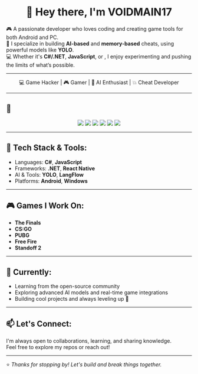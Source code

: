  <h1 align="center">👋 Hey there, I'm VOIDMAIN17</h1>

🎮 A passionate developer who loves coding and creating game tools for both Android and PC.  
🚀 I specialize in building **AI-based** and **memory-based** cheats, using powerful models like **YOLO**.  
💻 Whether it's **C#/.NET**, **JavaScript**, or , I enjoy experimenting and pushing the limits of what’s possible.

---




<p align="center">
  💻 Game Hacker | 🎮 Gamer | 🤖 AI Enthusiast | 💥 Cheat Developer
</p>

---

## 🔧 

<p align="center">
  <img src="https://img.shields.io/badge/C%23-%23239120?style=for-the-badge&logo=c-sharp&logoColor=white" />
  <img src="https://img.shields.io/badge/JavaScript-%23f7df1e?style=for-the-badge&logo=javascript&logoColor=black" />
  <img src="https://img.shields.io/badge/.NET-%235C2D91?style=for-the-badge&logo=dotnet&logoColor=white" />
  <img src="https://img.shields.io/badge/React%20Native-20232A?style=for-the-badge&logo=react&logoColor=61DAFB" />
  <img src="https://img.shields.io/badge/YOLO%20AI-000000?style=for-the-badge&logo=python&logoColor=yellow" />
  <img src="https://img.shields.io/badge/LangFlow-blueviolet?style=for-the-badge" />
</p>

---


## 🔧 Tech Stack & Tools:
- Languages: **C#**, **JavaScript**
- Frameworks: **.NET**, **React Native**
- AI & Tools: **YOLO**, **LangFlow**
- Platforms: **Android**, **Windows**

---

## 🎮 Games I Work On:
- **The Finals**
- **CS:GO**
- **PUBG**
- **Free Fire**
- **Standoff 2**

---

## 🌱 Currently:
- Learning from the open-source community
- Exploring advanced AI models and real-time game integrations
- Building cool projects and always leveling up 💪

---

## 📫 Let's Connect:
I'm always open to collaborations, learning, and sharing knowledge.  
Feel free to explore my repos or reach out!

---

⭐ *Thanks for stopping by! Let's build and break things together.*
